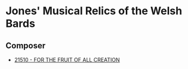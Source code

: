 # Jones' Musical Relics of the Welsh Bards

## Composer

- [21510 - FOR THE FRUIT OF ALL CREATION](/hymns/21510.md)

